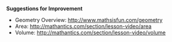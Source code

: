 **Suggestions for Improvement**

* Geometry Overview: http://www.mathsisfun.com/geometry
* Area: http://mathantics.com/section/lesson-video/area
* Volume: http://mathantics.com/section/lesson-video/volume

